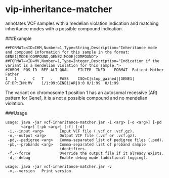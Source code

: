 # vip-inheritance-matcher
annotates VCF samples with a medelian violation indication and matching inheritance modes with a possible compound indication.

###Example
```
##FORMAT=<ID=IHM,Number=1,Type=String,Description="Inheritance mode and compound information for this sample in the format: GENE1|MODE|COMPOUND,GENE2|MODE|COMPOUND">
##FORMAT=<ID=MV,Number=1,Type=Integer,Description="Indication if the variant is a mendelian violation for this sample.">
#CHROM	POS	ID	REF	ALT	QUAL	FILTER	INFO	FORMAT	Patient	Mother	Father
1	1	.	C	T	.	PASS	CSQ=C|stop_gained||GENE1|	GT:DP:IHM:MV	1/1:99:GENE1|AR|0:0	0/1:99	0/1:99
```
The variant on chromosome 1 position 1 has an autosomal recessive (AR) pattern for Gene1, it is a not a possible compound and no mendelian violation.

###Usage
```
usage: java -jar vcf-inheritance-matcher.jar -i <arg> [-o <arg>] [-pd
       <arg>] [-pb <arg>] [-f] [-d]
 -i,--input <arg>       Input VCF file (.vcf or .vcf.gz).
 -o,--output <arg>      Output VCF file (.vcf or .vcf.gz).
 -pd,--pedigree <arg>   Comma-separated list of pedigree files (.ped).
 -pb,--probands <arg>   Comma-separated list of proband sample
                        identifiers.
 -f,--force             Override the output file if it already exists.
 -d,--debug             Enable debug mode (additional logging).

usage: java -jar vcf-inheritance-matcher.jar -v
 -v,--version   Print version.
```